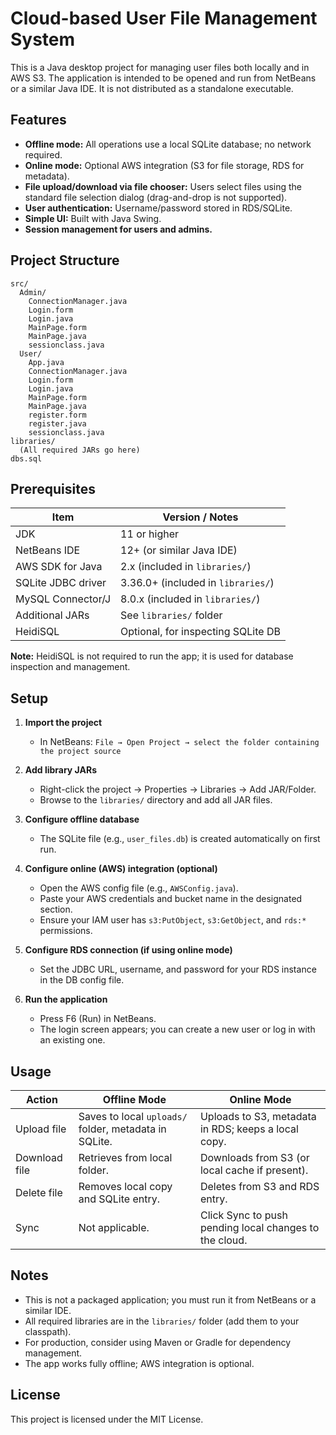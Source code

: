 
# Cloud-based User File Management System

This is a Java desktop project for managing user files both locally and in AWS S3. The application is intended to be opened and run from NetBeans or a similar Java IDE. It is not distributed as a standalone executable.

## Features

- **Offline mode:** All operations use a local SQLite database; no network required.
- **Online mode:** Optional AWS integration (S3 for file storage, RDS for metadata).
- **File upload/download via file chooser:** Users select files using the standard file selection dialog (drag-and-drop is not supported).
- **User authentication:** Username/password stored in RDS/SQLite.
- **Simple UI:** Built with Java Swing.
- **Session management for users and admins.**

## Project Structure

```
src/
  Admin/
    ConnectionManager.java
    Login.form
    Login.java
    MainPage.form
    MainPage.java
    sessionclass.java
  User/
    App.java
    ConnectionManager.java
    Login.form
    Login.java
    MainPage.form
    MainPage.java
    register.form
    register.java
    sessionclass.java
libraries/
  (All required JARs go here)
dbs.sql
```

## Prerequisites

| Item                | Version / Notes                        |
|---------------------|----------------------------------------|
| JDK                 | 11 or higher                           |
| NetBeans IDE        | 12+ (or similar Java IDE)              |
| AWS SDK for Java    | 2.x (included in `libraries/`)         |
| SQLite JDBC driver  | 3.36.0+ (included in `libraries/`)     |
| MySQL Connector/J   | 8.0.x (included in `libraries/`)       |
| Additional JARs     | See `libraries/` folder                |
| HeidiSQL            | Optional, for inspecting SQLite DB     |

**Note:** HeidiSQL is not required to run the app; it is used for database inspection and management.

## Setup

1. **Import the project**
   - In NetBeans: `File → Open Project → select the folder containing the project source`

2. **Add library JARs**
   - Right-click the project → Properties → Libraries → Add JAR/Folder.
   - Browse to the `libraries/` directory and add all JAR files.

3. **Configure offline database**
   - The SQLite file (e.g., `user_files.db`) is created automatically on first run.

4. **Configure online (AWS) integration (optional)**
   - Open the AWS config file (e.g., `AWSConfig.java`).
   - Paste your AWS credentials and bucket name in the designated section.
   - Ensure your IAM user has `s3:PutObject`, `s3:GetObject`, and `rds:*` permissions.

5. **Configure RDS connection (if using online mode)**
   - Set the JDBC URL, username, and password for your RDS instance in the DB config file.

6. **Run the application**
   - Press F6 (Run) in NetBeans.
   - The login screen appears; you can create a new user or log in with an existing one.

## Usage

| Action         | Offline Mode                                              | Online Mode                                              |
|----------------|----------------------------------------------------------|----------------------------------------------------------|
| Upload file    | Saves to local `uploads/` folder, metadata in SQLite.    | Uploads to S3, metadata in RDS; keeps a local copy.      |
| Download file  | Retrieves from local folder.                             | Downloads from S3 (or local cache if present).           |
| Delete file    | Removes local copy and SQLite entry.                     | Deletes from S3 and RDS entry.                           |
| Sync           | Not applicable.                                          | Click Sync to push pending local changes to the cloud.    |

## Notes

- This is not a packaged application; you must run it from NetBeans or a similar IDE.
- All required libraries are in the `libraries/` folder (add them to your classpath).
- For production, consider using Maven or Gradle for dependency management.
- The app works fully offline; AWS integration is optional.

## License

This project is licensed under the MIT License.
